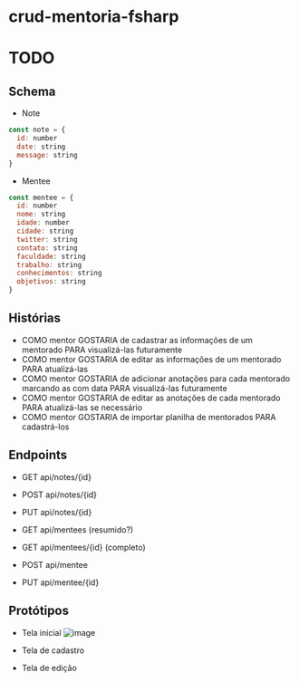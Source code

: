 # crud-mentoria-fsharp

# TODO

## Schema

* Note
```js
const note = {
  id: number
  date: string
  message: string
}
```

* Mentee
```js
const mentee = {
  id: number
  nome: string
  idade: number
  cidade: string
  twitter: string
  contato: string
  faculdade: string
  trabalho: string
  conhecimentos: string
  objetivos: string
}
```

## Histórias

- COMO mentor GOSTARIA de cadastrar as informações de um mentorado PARA visualizá-las futuramente
- COMO mentor GOSTARIA de editar as informações de um mentorado PARA atualizá-las
- COMO mentor GOSTARIA de adicionar anotações para cada mentorado marcando as com data PARA visualizá-las futuramente
- COMO mentor GOSTARIA de editar as anotações de cada mentorado PARA atualizá-las se necessário
- COMO mentor GOSTARIA de importar planilha de mentorados PARA cadastrá-los
## Endpoints

- GET api/notes/{id}
- POST api/notes/{id}
- PUT api/notes/{id}

- GET api/mentees (resumido?)
- GET api/mentees/{id} (completo)
- POST api/mentee
- PUT api/mentee/{id}

## Protótipos
* Tela inicial
![image](https://user-images.githubusercontent.com/38838958/128741009-1fda2256-9868-4a4c-bdd5-17adf9aea5b8.png)

* Tela de cadastro

* Tela de edição
